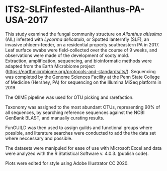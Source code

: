 # ITS2-SLFinfested-Ailanthus-PA-USA-2017

This study examined the fungal community structure on _Ailanthus altissima_ (AIL) infested with _Lycorma delicatula_, or Spotted lanternfly (SLF), an invasive phloem-feeder, on a residential property southeastern PA in 2017. Leaf surface swabs were field-collected over the course of 9 weeks, and observations were made of the development of sooty mold.  
Extraction, amplification, sequencing, and bioinformatic methods were adapted from the Earth Microbiome project (https://earthmicrobiome.org/protocols-and-standards/its/). Sequencing was completed by the Genome Sciences Facility at the Penn State College of Medicine (Hershey, PA) for sequencing on the Illumina MiSeq platform in 2019.

The QIIME pipeline was used for OTU picking and rarefaction.

Taxonomy was assigned to the most abundant OTUs, representing 90% of all sequences, by searching reference sequences against the NCBI GenBank BLAST, and manually curating results. 

FunGUILD was then used to assign guilds and functional groups where possible, and literature searches were conducted to add the the data set where neccessary and possible. 

The datasets were manipuled for ease of use with Microsoft Excel and data were analyzed with the R Statistical Software v. 4.0.3. (publish code).

Plots were edited for style using Adobe Illustrator CC 2020.
